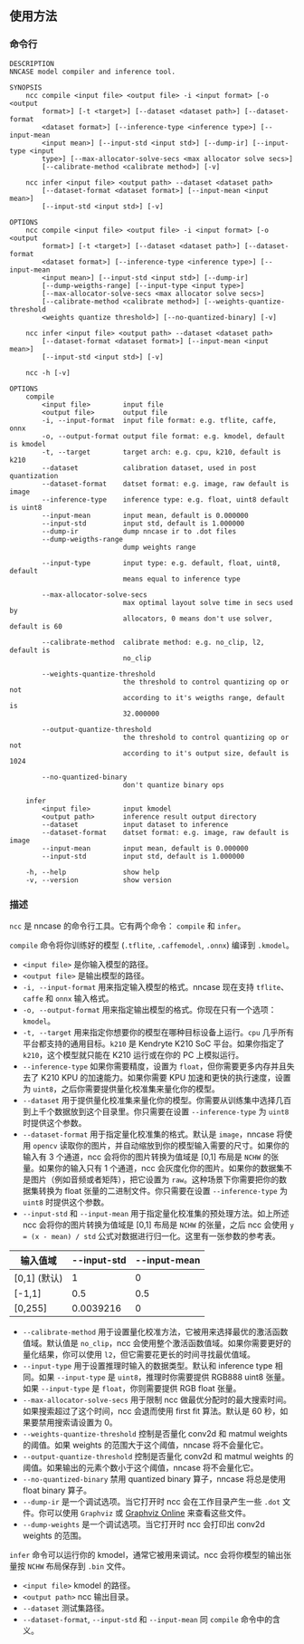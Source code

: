 ## 使用方法

### 命令行
```
DESCRIPTION
NNCASE model compiler and inference tool.

SYNOPSIS
    ncc compile <input file> <output file> -i <input format> [-o <output
        format>] [-t <target>] [--dataset <dataset path>] [--dataset-format
        <dataset format>] [--inference-type <inference type>] [--input-mean
        <input mean>] [--input-std <input std>] [--dump-ir] [--input-type <input
        type>] [--max-allocator-solve-secs <max allocator solve secs>]
        [--calibrate-method <calibrate method>] [-v]

    ncc infer <input file> <output path> --dataset <dataset path>
        [--dataset-format <dataset format>] [--input-mean <input mean>]
        [--input-std <input std>] [-v]

OPTIONS
    ncc compile <input file> <output file> -i <input format> [-o <output
        format>] [-t <target>] [--dataset <dataset path>] [--dataset-format
        <dataset format>] [--inference-type <inference type>] [--input-mean
        <input mean>] [--input-std <input std>] [--dump-ir]
        [--dump-weigths-range] [--input-type <input type>]
        [--max-allocator-solve-secs <max allocator solve secs>]
        [--calibrate-method <calibrate method>] [--weights-quantize-threshold
        <weights quantize threshold>] [--no-quantized-binary] [-v]

    ncc infer <input file> <output path> --dataset <dataset path>
        [--dataset-format <dataset format>] [--input-mean <input mean>]
        [--input-std <input std>] [-v]

    ncc -h [-v]

OPTIONS
    compile
        <input file>        input file
        <output file>       output file
        -i, --input-format  input file format: e.g. tflite, caffe, onnx
        -o, --output-format output file format: e.g. kmodel, default is kmodel
        -t, --target        target arch: e.g. cpu, k210, default is k210
        --dataset           calibration dataset, used in post quantization
        --dataset-format    datset format: e.g. image, raw default is image
        --inference-type    inference type: e.g. float, uint8 default is uint8
        --input-mean        input mean, default is 0.000000
        --input-std         input std, default is 1.000000
        --dump-ir           dump nncase ir to .dot files
        --dump-weigths-range
                            dump weights range

        --input-type        input type: e.g. default, float, uint8, default
                            means equal to inference type

        --max-allocator-solve-secs
                            max optimal layout solve time in secs used by
                            allocators, 0 means don't use solver, default is 60

        --calibrate-method  calibrate method: e.g. no_clip, l2, default is
                            no_clip

        --weights-quantize-threshold
                            the threshold to control quantizing op or not
                            according to it's weigths range, default is
                            32.000000

        --output-quantize-threshold
                            the threshold to control quantizing op or not
                            according to it's output size, default is 1024

        --no-quantized-binary
                            don't quantize binary ops

    infer
        <input file>        input kmodel
        <output path>       inference result output directory
        --dataset           input dataset to inference
        --dataset-format    datset format: e.g. image, raw default is image
        --input-mean        input mean, default is 0.000000
        --input-std         input std, default is 1.000000

    -h, --help              show help
    -v, --version           show version
```

### 描述

`ncc` 是 nncase 的命令行工具。它有两个命令： `compile` 和 `infer`。

`compile` 命令将你训练好的模型 (`.tflite`, `.caffemodel`, `.onnx`) 编译到 `.kmodel`。
- `<input file>` 是你输入模型的路径。
- `<output file>` 是输出模型的路径。
- `-i, --input-format` 用来指定输入模型的格式。nncase 现在支持 `tflite`、`caffe` 和 `onnx` 输入格式。
- `-o, --output-format` 用来指定输出模型的格式。你现在只有一个选项：`kmodel`。
- `-t, --target` 用来指定你想要你的模型在哪种目标设备上运行。`cpu` 几乎所有平台都支持的通用目标。`k210` 是 Kendryte K210 SoC 平台。如果你指定了 `k210`，这个模型就只能在 K210 运行或在你的 PC 上模拟运行。
- `--inference-type` 如果你需要精度，设置为 `float`，但你需要更多内存并且失去了 K210 KPU 的加速能力。如果你需要 KPU 加速和更快的执行速度，设置为 `uint8`，之后你需要提供量化校准集来量化你的模型。
- `--dataset` 用于提供量化校准集来量化你的模型。你需要从训练集中选择几百到上千个数据放到这个目录里。你只需要在设置 `--inference-type` 为 `uint8` 时提供这个参数。
- `--dataset-format` 用于指定量化校准集的格式。默认是 `image`，nncase 将使用 `opencv` 读取你的图片，并自动缩放到你的模型输入需要的尺寸。如果你的输入有 3 个通道，ncc 会将你的图片转换为值域是 [0,1] 布局是 `NCHW` 的张量。如果你的输入只有 1 个通道，ncc 会灰度化你的图片。如果你的数据集不是图片（例如音频或者矩阵），把它设置为 `raw`。这种场景下你需要把你的数据集转换为 float 张量的二进制文件。你只需要在设置 `--inference-type` 为 `uint8` 时提供这个参数。
- `--input-std` 和 `--input-mean` 用于指定量化校准集的预处理方法。如上所述 ncc 会将你的图片转换为值域是 [0,1] 布局是 `NCHW` 的张量，之后 ncc 会使用 `y = (x - mean) / std` 公式对数据进行归一化。这里有一张参数的参考表。

| 输入值域 | --input-std | --input-mean |
|-------|------------------ |------------- |
| [0,1] (默认) | 1 | 0 |
| [-1,1] | 0.5 | 0.5 |
| [0,255] | 0.0039216 | 0 |
- `--calibrate-method` 用于设置量化校准方法，它被用来选择最优的激活函数值域。默认值是 `no_clip`，ncc 会使用整个激活函数值域。如果你需要更好的量化结果，你可以使用 `l2`，但它需要花更长的时间寻找最优值域。
- `--input-type` 用于设置推理时输入的数据类型。默认和 inference type 相同。如果 `--input-type` 是 `uint8`，推理时你需要提供 RGB888 uint8 张量。如果 `--input-type` 是 `float`，你则需要提供 RGB float 张量。
- `--max-allocator-solve-secs` 用于限制 ncc 做最优分配时的最大搜索时间。如果搜索超过了这个时间，ncc 会退而使用 first fit 算法。默认是 60 秒，如果要禁用搜索请设置为 0。
- `--weights-quantize-threshold` 控制是否量化 conv2d 和 matmul weights 的阈值。如果 weights 的范围大于这个阈值，nncase 将不会量化它。
- `--output-quantize-threshold` 控制是否量化 conv2d 和 matmul weights 的阈值。如果输出的元素个数小于这个阈值，nncase 将不会量化它。
- `--no-quantized-binary` 禁用 quantized binary 算子，nncase 将总是使用 float binary 算子。
- `--dump-ir` 是一个调试选项。当它打开时 ncc 会在工作目录产生一些 `.dot` 文件。你可以使用 `Graphviz` 或 [Graphviz Online](https://dreampuf.github.io/GraphvizOnline) 来查看这些文件。
- `--dump-weights` 是一个调试选项。当它打开时 ncc 会打印出 conv2d weights 的范围。

`infer` 命令可以运行你的 kmodel，通常它被用来调试。ncc 会将你模型的输出张量按 `NCHW` 布局保存到 `.bin` 文件。
- `<input file>` kmodel 的路径。
- `<output path>` ncc 输出目录。
- `--dataset` 测试集路径。
- `--dataset-format`, `--input-std` 和 `--input-mean` 同 `compile` 命令中的含义。